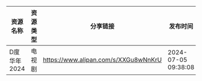 | 资源名称     | 资源类型 | 分享链接                                 | 发布时间                |
| -------- | ---- | ------------------------------------ | ------------------- |
| D度华年2024 | 电视剧  | https://www.alipan.com/s/XXGu8wNnKrU | 2024-07-05 09:38:08 |
